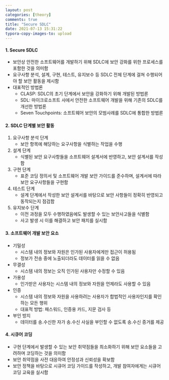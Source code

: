```yaml
---
layout: post
categories: [theory]
comments: true
title: "Secure SDLC"
date: 2021-07-13 15:31:22
typora-copy-images-to: upload
---
```


#### 1. Secure SDLC

- 보안상 안전한 소프트웨어를 개발하기 위해 SDLC에 보안 강화를 위한 프로세스를 포함한 것을 의미함
- 요구사항 분석, 설계, 구현, 테스트, 유지보수 등 SDLC 전체 단계에 걸쳐 수행되어야 할 보안 활동을 제시함
- 대표적인 방법론
  - CLASP: SDLC의 초기 단계에서 보안을 강화하기 위해 개발된 방법론
  - SDL: 마이크로소프트 사에서 안전한 소프트웨어 개발을 위해 기존의 SDLC를 개선한 방법론
  - Seven Touchpoints: 소프트웨어 보안의 모범사례를 SDLC에 통합한 방법론

#### 2. SDLC 단계별 보안 활동

1. 요구사항 분석 단계
   - 보안 항목에 해당하는 요구사항을 식별하는 작업을 수행
2. 설계 단계
   - 식별된 보안 요구사항들을 소프트웨어 설계서에 반영하고, 보안 설계서를 작성함
3. 구현 단계
   - 표준 코딩 정의서 및 소프트웨어 개발 보안 가이드를 준수하며, 설계서에 따라 보안 요구사항들을 구현함
4. 테스트 단계
   - 설계 단계에서 작성한 보안 설계서를 바탕으로 보안 사항들이 정확히 반영되고 동작되는지 점검함
5. 유지보수 단계
   - 이전 과정을 모두 수행하였음에도 발생할 수 있는 보안사고들을 식별함
   - 사고 발생 시 이를 해결하고 보안 패치를 실시함 

#### 3. 소프트웨어 개발 보안 요소

- 기밀성
  - 시스템 내의 정보와 자원은 인가된 사용자에게만 접근이 허용됨
  - 정보가 전송 중에 노출되더라도 데이터를 읽을 수 없음
- 무결성
  - 시스템 내의 정보는 오직 인가된 사용자만 수정할 수 있음
- 가용성
  - 인가받은 사용자는 시스템 내의 정보와 자원을 언제라도 사용할 수 있음
- 인증
  - 시스템 내의 정보와 자원을 사용하려는 사용자가 합법적인 사용자인지를 확인하는 모든 행위
  - 대표적 방법: 패스워드, 인증용 카드, 지문 검사 등
- 부인 방지
  - 데이터를 송.수신한 자가 송.수신 사실을 부인할 수 없도록 송.수신 증거를 제공

#### 4. 시큐어 코딩

- 구현 단계에서 발생할 수 있는 보안 취약점들을 최소화하기 위해 보안 요소들을 고려하며 코딩하는 것을 의미함
- 보안 취약점을 사전 대응하여 안정성과 신뢰성을 확보함
- 보안 정책을 바탕으로 시큐어 코딩 가이드를 작성하고, 개발 참여자에게는 시큐어 코딩 교육을 실시함

